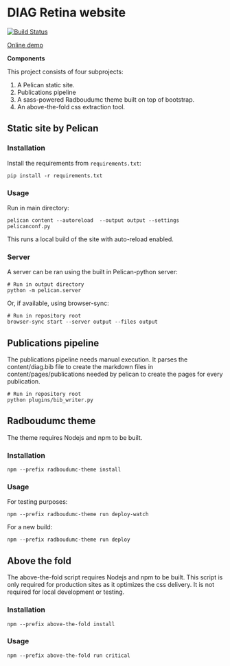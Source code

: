# DIAG Retina website

[![Build Status](https://travis-ci.org/DIAGNijmegen/website-base.svg?branch=master)](https://travis-ci.org/DIAGNijmegen/website-retina)


[Online demo](https://diagnijmegen.github.io/website-retina/)

**Components**

This project consists of four subprojects:

1. A Pelican static site.
2. Publications pipeline
3. A sass-powered Radboudumc theme built on top of bootstrap.
4. An above-the-fold css extraction tool.

## Static site by Pelican

### Installation

Install the requirements from `requirements.txt`:

```
pip install -r requirements.txt
```

### Usage

Run in main directory:

```
pelican content --autoreload  --output output --settings pelicanconf.py
```

This runs a local build of the site with auto-reload enabled.

### Server

A server can be ran using the built in Pelican-python server:

```
# Run in output directory
python -m pelican.server
```

Or, if available, using browser-sync:

```
# Run in repository root
browser-sync start --server output --files output
```

## Publications pipeline

The publications pipeline needs manual execution. It parses the content/diag.bib file to create the markdown files in content/pages/publications needed by pelican to create the pages for every publication.

```
# Run in repository root
python plugins/bib_writer.py
```

## Radboudumc theme

The theme requires Nodejs and npm to be built.

### Installation

```
npm --prefix radboudumc-theme install
```

### Usage

For testing purposes:

```
npm --prefix radboudumc-theme run deploy-watch
```

For a new build:

```
npm --prefix radboudumc-theme run deploy
```

## Above the fold

The above-the-fold script requires Nodejs and npm to be built. This script is only required for production sites as it optimizes the css delivery. It is not required for local development or testing.

### Installation

```
npm --prefix above-the-fold install
```

### Usage

```
npm --prefix above-the-fold run critical
```

